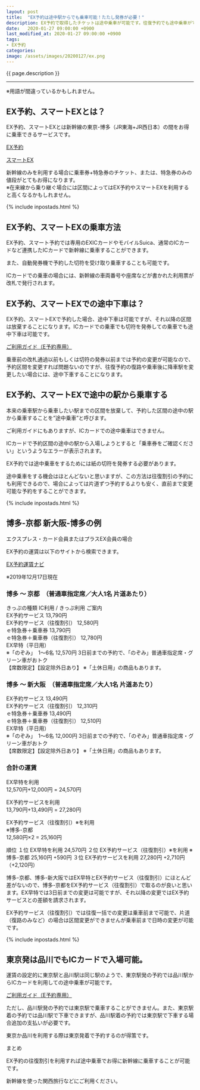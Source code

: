 ```yaml
---
layout: post
title:  "EX予約は途中駅からでも乗車可能！たたし発券が必要！"
description: EX予約で取得したチケットは途中乗車が可能です。往復予約でも途中乗車ができるので、場合によっては片道ずつ取るよりも安くなります。途中乗車の利用方法などを紹介します。
date:   2020-01-27 09:00:00 +0900
last_modified_at: 2020-01-27 09:00:00 +0900
tags:
- EX予約
categories:
image: /assets/images/20200127/ex.png
---
```


{{ page.description }}

---

※用語が間違っているかもしれません。

## EX予約、スマートEXとは？
EX予約、スマートEXとは新幹線の東京-博多（JR東海+JR西日本）の間をお得に乗車できるサービスです。

[EX予約](https://expy.jp/top.php?)

[スマートEX](https://smart-ex.jp/top.php)


新幹線のみを利用する場合に乗車券+特急券のチケット、または、特急券のみの値段がとてもお得になります。  
※在来線から乗り継ぐ場合には区間によってはEX予約やスマートEXを利用すると高くなるかもしれません。  

{% include inpostads.html %}

## EX予約、スマートEXの乗車方法

EX予約、スマート予約では専用のEXICカードやモバイルSuica、通常のICカードなど連携したICカードで新幹線に乗車することができます。

また、自動発券機で予約した切符を受け取り乗車することも可能です。

ICカードでの乗車の場合には、新幹線の車両番号や座席などが書かれた利用票が改札で発行されます。



## EX予約、スマートEXでの途中下車は？

EX予約、スマートEXで予約した場合、途中下車は可能ですが、それ以降の区間は放棄することになります。ICカードでの乗車でも切符を発券しての乗車でも途中下車は可能です。

[ご利用ガイド（E予約専用）](https://expy.jp/reservation/pdf/jr-toukai_user_guide_e.pdf)

乗車前の改札通過以前もしくは切符の発券以前までは予約の変更が可能なので、予約区間を変更すれば問題ないのですが、往復予約の復路や乗車後に降車駅を変更したい場合には、途中下車することになります。



## EX予約、スマートEXで途中の駅から乗車する

本来の乗車駅から乗車したい駅までの区間を放棄して、予約した区間の途中の駅から乗車することを”途中乗車”と呼びます。

ご利用ガイドにもありますが、ICカードでの途中乗車はできません。

ICカードで予約区間の途中の駅から入場しようとすると「乗車券をご確認ください」というようなエラーが表示されます。

EX予約では途中乗車をするためには紙の切符を発券する必要があります。

途中乗車をする機会はほとんどないと思いますが、この方法は往復割引の予約にも利用できるので、場合によっては片道ずつ予約するよりも安く、直前まで変更可能な予約をすることができます。

{% include inpostads.html %}

## 博多-京都 新大阪-博多の例

エクスプレス・カード会員またはプラスEX会員の場合

EX予約の運賃は以下のサイトから検索できます。  

[EX予約運賃ナビ](https://ex-ic.jp/navi/member/index.html)

※2019年12月17日現在

### 博多 ～ 京都　（普通車指定席／大人1名 片道あたり）  
きっぷの種類	IC利用 / きっぷ利用	ご案内  
EX予約サービス	13,790円  
EX予約サービス（往復割引）	12,580円  
ｅ特急券＋乗車券	13,790円  
ｅ特急券＋乗車券（往復割引）	12,780円  
EX早特（平日用）  
※「のぞみ」　1～6名	12,570円	3日前までの予約で、「のぞみ」普通車指定席・グリーン車がおトク  
【席数限定】【設定除外日あり】 ※「土休日用」の商品もあります。

### 博多 ～ 新大阪　（普通車指定席／大人1名 片道あたり）  

EX予約サービス	13,490円  
EX予約サービス（往復割引）	12,310円  
ｅ特急券＋乗車券	13,490円  
ｅ特急券＋乗車券（往復割引）	12,510円  
EX早特（平日用）  
※「のぞみ」　1～6名	12,000円	3日前までの予約で、「のぞみ」普通車指定席・グリーン車がおトク  
【席数限定】【設定除外日あり】 ※「土休日用」の商品もあります。  

### 合計の運賃

EX早特を利用  
12,570円+12,000円 = 24,570円

EX予約サービスを利用  
13,790円+13,490円 = 27,280円

EX予約サービス（往復割引）※を利用  
※博多-京都  
12,580円×2 = 25,160円  

順位
１位	EX早特を利用	24,570円
２位	EX予約サービス（往復割引）※を利用 ※博多-京都	25,160円	+590円
３位	EX予約サービスを利用	27,280円	+2,710円（+2,120円）

博多-京都、博多-新大阪ではEX早特とEX予約サービス（往復割引）にほとんど差がないので、博多-京都をEX予約サービス（往復割引）で取るのが良いと思います。EX早特では3日前までの変更は可能ですが、それ以降の変更ではEX予約サービスとの差額を請求されます。

EX予約サービス（往復割引）では往復一括での変更は乗車前まで可能で、片道（復路のみなど）の場合は区間変更ができませんが乗車前まで日時の変更が可能です。

{% include inpostads.html %}

## 東京発は品川でもICカードで入場可能。

運賃の設定的に東京駅と品川駅は同じ駅のようで、東京駅発の予約では品川駅からICカードを利用しての途中乗車が可能です。

[ご利用ガイド（E予約専用）](https://expy.jp/reservation/pdf/jr-toukai_user_guide_e.pdf)

ただし、品川駅発の予約では東京駅で乗車することができません。また、東京駅着の予約では品川駅で下車できますが、品川駅着の予約では東京駅で下車する場合追加の支払いが必要です。

東京か品川を利用する際は東京発着で予約するのが得策です。


まとめ

EX予約の往復割引を利用すれば途中乗車でお得に新幹線に乗車することが可能です。

新幹線を使った関西旅行などにご利用ください。
